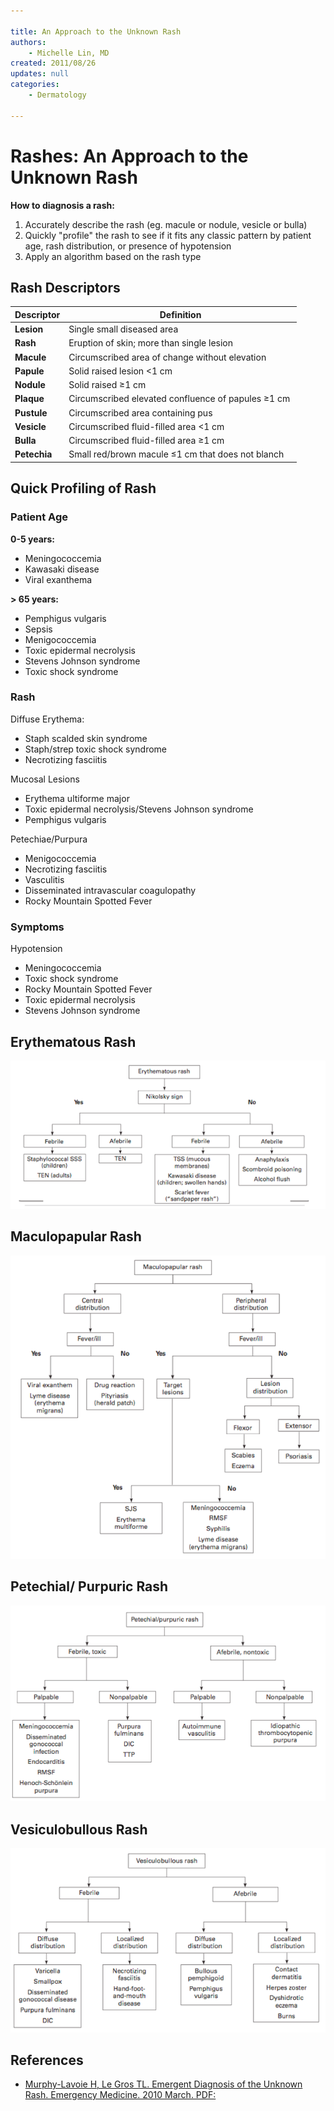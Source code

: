 ```yaml
---

title: An Approach to the Unknown Rash
authors:
    - Michelle Lin, MD
created: 2011/08/26
updates: null
categories:
    - Dermatology

---
```


# Rashes: An Approach to the Unknown Rash

**How to diagnosis a rash:**

1.  Accurately describe the rash (eg. macule or nodule, vesicle or bulla)
2.  Quickly "profile" the rash to see if it fits any classic pattern by patient age, rash distribution, or presence of hypotension
3.  Apply an algorithm based on the rash type

## Rash Descriptors

| Descriptor   | Definition                                           |
|--------------|------------------------------------------------------|
| **Lesion**   | Single small diseased area                           |
| **Rash**     | Eruption of skin; more than single lesion            |
| **Macule**   | Circumscribed area of change without elevation       |
| **Papule**   | Solid raised lesion &lt;1 cm                        |
| **Nodule**   | Solid raised ≥1 cm                                  |
| **Plaque**   | Circumscribed elevated confluence of papules ≥1 cm  |
| **Pustule**  | Circumscribed area containing pus                    |
| **Vesicle**  | Circumscribed fluid-filled area &lt;1 cm            |
| **Bulla**    | Circumscribed fluid-filled area ≥1 cm               |
| **Petechia** | Small red/brown macule ≤1 cm that does not blanch   |

## Quick Profiling of Rash

### Patient Age

**0-5 years:**
  - Meningococcemia        
  - Kawasaki disease        
  - Viral exanthema  

**&gt; 65 years:**
  - Pemphigus vulgaris
  - Sepsis
  - Menigococcemia
  - Toxic epidermal necrolysis
  - Stevens Johnson syndrome
  - Toxic shock syndrome  

### Rash

Diffuse Erythema:
  - Staph scalded skin syndrome
  - Staph/strep toxic shock syndrome
  - Necrotizing fasciitis

Mucosal Lesions
  - Erythema ultiforme major
  - Toxic epidermal necrolysis/Stevens Johnson syndrome
  - Pemphigus vulgaris

Petechiae/Purpura
  - Menigococcemia
  - Necrotizing fasciitis
  - Vasculitis
  - Disseminated intravascular coagulopathy 
  - Rocky Mountain Spotted Fever

### Symptoms

Hypotension
  - Meningococcemia
  - Toxic shock syndrome
  - Rocky Mountain Spotted Fever
  - Toxic epidermal necrolysis
  - Stevens Johnson syndrome

## Erythematous Rash

![](image-1.png)

## Maculopapular Rash

![](image-2.png)

## Petechial/ Purpuric Rash

![](image-3.png)

## Vesiculobullous Rash

![](image-4.png)

## References

-   [Murphy-Lavoie H, Le Gros TL. Emergent Diagnosis of the Unknown Rash. Emergency Medicine. 2010 March. PDF:](http://www.emedmag.com/PDF/042030006.pdf)
